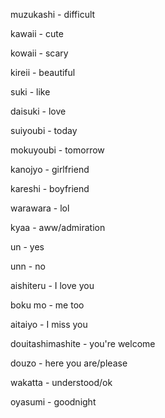 

muzukashi - difficult

kawaii - cute

kowaii - scary

kireii - beautiful

suki - like

daisuki - love

suiyoubi - today

mokuyoubi - tomorrow

kanojyo - girlfriend

kareshi - boyfriend

warawara - lol

kyaa - aww/admiration

un - yes

unn - no

aishiteru - I love you

boku mo - me too

aitaiyo - I miss you

douitashimashite - you're welcome

douzo - here you are/please

wakatta - understood/ok

oyasumi - goodnight
